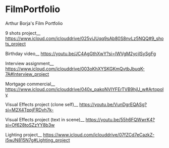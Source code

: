 # FilmPortfolio
Arthur Borja's Film Portfolio

9 shots project__ https://www.icloud.com/iclouddrive/025viJUqq9sAb80S8nvLz5NQQ#9_shots_project

Birthday video__  https://youtu.be/JC4AgGthXwY?si=IWVgM2ycjlSySgFg

Interview assignment__ https://www.icloud.com/iclouddrive/003oKhXYSKGKmQvtbJbuqK-7A#Interview_project

Mortgage commercial__ https://www.icloud.com/iclouddrive/040x_pakoNVIYFErTVB9hjU_w#Artopoly

Visual Effects project (clone self)__ https://youtu.be/VunDgrEQASg?si=M2X4TppjFRDvh7k-

Visual Effects project (text in scene)__ https://youtu.be/55h6FQWwrK4?si=Of628toSZzYY8b3w

Lighting project__ https://www.icloud.com/iclouddrive/07fZCd7eCazkZ-i5wJN815N7g#Lighting_project
